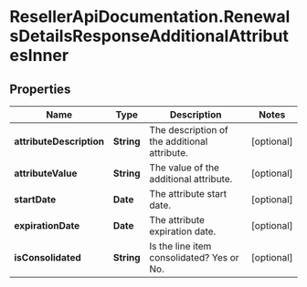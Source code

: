 # ResellerApiDocumentation.RenewalsDetailsResponseAdditionalAttributesInner

## Properties

Name | Type | Description | Notes
------------ | ------------- | ------------- | -------------
**attributeDescription** | **String** | The description of the additional attribute. | [optional] 
**attributeValue** | **String** | The value of the additional attribute. | [optional] 
**startDate** | **Date** | The attribute start date. | [optional] 
**expirationDate** | **Date** | The attribute expiration date. | [optional] 
**isConsolidated** | **String** | Is the line item consolidated? Yes or No. | [optional] 


